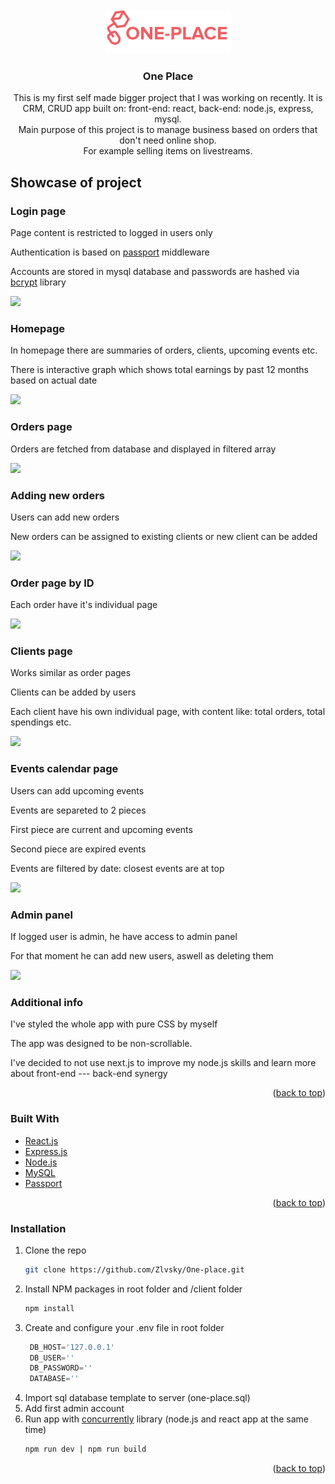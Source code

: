 <div id="top"></div>


<!-- PROJECT LOGO -->
<br />
<div align="center">
  <a href="https://github.com/Zlvsky/One-place">
    <img src="readmeimages/logo.png" alt="Logo" width="200" height="70">
  </a>

<h3 align="center">One Place</h3>

  <p align="center">
    This is my first self made bigger project that I was working on recently. It is CRM, CRUD app built on: front-end: react, back-end: node.js, express, mysql.
    <br />
    Main purpose of this project is to manage business based on orders that don't need online shop.
    <br />
    For example selling items on livestreams.
    <br />
  </p>
</div>


<!-- ABOUT THE PROJECT -->
## Showcase of project

<h3>Login page</h3>
<p>Page content is restricted to logged in users only</p>
<p>Authentication is based on <a href="https://www.npmjs.com/package/passport">passport</a> middleware</p>
<p>Accounts are stored in mysql database and passwords are hashed via <a href="https://www.npmjs.com/package/bcrypt">bcrypt</a> library </p>
<img src="https://user-images.githubusercontent.com/45123514/162189773-c7c035d7-b52d-4654-bb1a-cdda27cc58ea.gif" />
<br/>

<h3>Homepage</h3>
<p>In homepage there are summaries of orders, clients, upcoming events etc.</p>
<p>There is interactive graph which shows total earnings by past 12 months based on actual date</p>
<img src="https://user-images.githubusercontent.com/45123514/162190382-338c0dc7-639b-45cf-9342-b4b6f423875e.gif" />

<h3>Orders page</h3>
<p>Orders are fetched from database and displayed in filtered array</p>
<img src="https://user-images.githubusercontent.com/45123514/162190759-58e73ba7-0e1c-4afe-b92a-5097d9ebdc0b.gif" />

<h3>Adding new orders</h3>
<p>Users can add new orders</p>
<p>New orders can be assigned to existing clients or new client can be added</p>
<img src="https://user-images.githubusercontent.com/45123514/162191057-c07a7d83-ff92-4de5-b50e-27daf49ad01d.gif" />

<h3>Order page by ID</h3>
<p>Each order have it's individual page</p>
<img src="https://user-images.githubusercontent.com/45123514/162191105-b0fa7a0c-4001-4ce2-93d8-dd1db044eb0e.gif" />

<h3>Clients page</h3>
<p>Works similar as order pages</p>
<p>Clients can be added by users</p>
<p>Each client have his own individual page, with content like: total orders, total spendings etc.</p>
<img src="https://user-images.githubusercontent.com/45123514/162191602-9e22fe4a-580a-40d8-ac5d-e2b3e3a899c5.gif" />

<h3>Events calendar page</h3>
<p>Users can add upcoming events</p>
<p>Events are separeted to 2 pieces</p>
<p>First piece are current and upcoming events</p>
<p>Second piece are expired events</p>
<p>Events are filtered by date: closest events are at top</p>
<img src="https://user-images.githubusercontent.com/45123514/162192249-74d12978-c011-44e9-97a9-5e17fc422ab4.gif" />

<h3>Admin panel</h3>
<p>If logged user is admin, he have access to admin panel</p>
<p>For that moment he can add new users, aswell as deleting them</p>
<img src="https://user-images.githubusercontent.com/45123514/162192533-ab2e025f-99ea-4fec-a42e-45d1bbb00b4a.gif" />

<h3>Additional info</h3>
<p>I've styled the whole app with pure CSS by myself</p>
<p>The app was designed to be non-scrollable.</p>
<p>I've decided to not use next.js to improve my node.js skills and learn more about front-end --- back-end synergy</p>


<p align="right">(<a href="#top">back to top</a>)</p>

### Built With

* [React.js](https://reactjs.org/)
* [Express.js](https://expressjs.com/)
* [Node.js](https://nodejs.org/en/)
* [MySQL](https://www.mysql.com/)
* [Passport](https://www.npmjs.com/package/passport)

<p align="right">(<a href="#top">back to top</a>)</p>



<!-- GETTING STARTED -->
### Installation

1. Clone the repo
   ```sh
   git clone https://github.com/Zlvsky/One-place.git
   ```
2. Install NPM packages in root folder and /client folder
   ```sh
   npm install
   ```
3. Create and configure your .env file in root folder
   ```js
    DB_HOST='127.0.0.1'
    DB_USER=''
    DB_PASSWORD=''
    DATABASE=''
   ```
4. Import sql database template to server (one-place.sql)
5. Add first admin account
6. Run app with <a href="https://www.npmjs.com/package/concurrently">concurrently</a> library (node.js and react app at the same time)
   ```sh
   npm run dev | npm run build
   ```
<p align="right">(<a href="#top">back to top</a>)</p>

